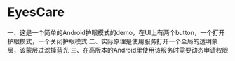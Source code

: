 # EyesCare
一、这是一个简单的Android护眼模式的demo，在UI上有两个button，一个打开护眼模式，一个关闭护眼模式
二、实际原理是使用服务打开一个全局的透明蒙层，该蒙层过滤掉蓝光
三、在高版本的Android里使用该服务时需要动态申请权限
